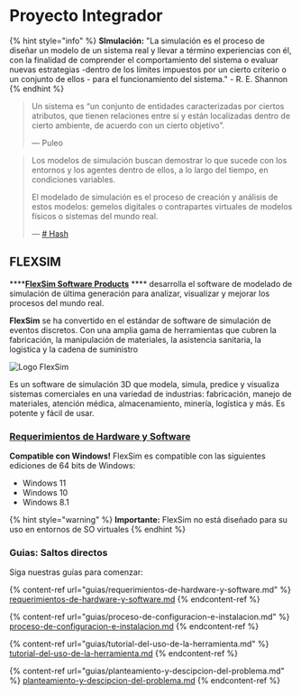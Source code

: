 # Proyecto Integrador

{% hint style="info" %}
**SImulación:** "La simulación es el proceso de diseñar un modelo de un sistema real y llevar a término experiencias con él, con la finalidad de comprender el comportamiento del sistema o evaluar nuevas estrategias -dentro de los límites impuestos por un cierto criterio o un conjunto de ellos - para el funcionamiento del sistema." - R. E. Shannon
{% endhint %}

> Un sistema es “un conjunto de entidades caracterizadas por ciertos atributos, que tienen relaciones entre sí y están localizadas dentro de cierto ambiente, de acuerdo con un cierto objetivo”.
>
> — Puleo

> Los modelos de simulación buscan demostrar lo que sucede con los entornos y los agentes dentro de ellos, a lo largo del tiempo, en condiciones variables.
>
> El modelado de simulación es el proceso de creación y análisis de estos modelos: gemelos digitales o contrapartes virtuales de modelos físicos o sistemas del mundo real.
>
> — [# Hash](https://hash.ai/glossary/simulation)

## FLEXSIM

\*\*\*\*[**FlexSim Software Products**](https://www.flexsim.com/es/empresa/) \*\*\*\* desarrolla el software de modelado de simulación de última generación para analizar, visualizar y mejorar los procesos del mundo real.

**FlexSim** se ha convertido en el estándar de software de simulación de eventos discretos. Con una amplia gama de herramientas que cubren la fabricación, la manipulación de materiales, la asistencia sanitaria, la logística y la cadena de suministro

![Logo FlexSim](.gitbook/assets/FlexSim\_ProblemSolved\_R-1000px.webp)

Es un software de simulación 3D que modela, simula, predice y visualiza sistemas comerciales en una variedad de industrias: fabricación, manejo de materiales, atención médica, almacenamiento, minería, logística y más. Es potente y fácil de usar.

### [Requerimientos de Hardware y Software](guias/requerimientos-de-hardware-y-software.md)

**Compatible con Windows!** FlexSim es compatible con las siguientes ediciones de 64 bits de Windows:

* Windows 11
* Windows 10
* Windows 8.1

{% hint style="warning" %}
**Importante:** FlexSim no está diseñado para su uso en entornos de SO virtuales
{% endhint %}

### Guias: Saltos directos

Siga nuestras guías para comenzar:

{% content-ref url="guias/requerimientos-de-hardware-y-software.md" %}
[requerimientos-de-hardware-y-software.md](guias/requerimientos-de-hardware-y-software.md)
{% endcontent-ref %}

{% content-ref url="guias/proceso-de-configuracion-e-instalacion.md" %}
[proceso-de-configuracion-e-instalacion.md](guias/proceso-de-configuracion-e-instalacion.md)
{% endcontent-ref %}

{% content-ref url="guias/tutorial-del-uso-de-la-herramienta.md" %}
[tutorial-del-uso-de-la-herramienta.md](guias/tutorial-del-uso-de-la-herramienta.md)
{% endcontent-ref %}

{% content-ref url="guias/planteamiento-y-descipcion-del-problema.md" %}
[planteamiento-y-descipcion-del-problema.md](guias/planteamiento-y-descipcion-del-problema.md)
{% endcontent-ref %}

